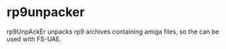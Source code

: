 # rp9unpacker
rp9UnpAckEr unpacks rp9 archives containing amiga files, so the can be used with FS-UAE.
